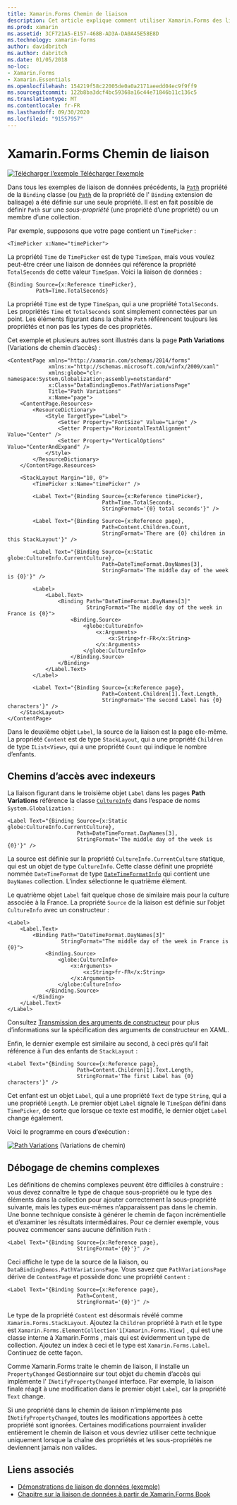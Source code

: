 ```yaml
---
title: Xamarin.Forms Chemin de liaison
description: Cet article explique comment utiliser Xamarin.Forms des liaisons de données pour accéder aux sous-propriétés et aux membres de collection avec la propriété Path de la classe Binding.
ms.prod: xamarin
ms.assetid: 3CF721A5-E157-468B-AD3A-DA0A45E58E8D
ms.technology: xamarin-forms
author: davidbritch
ms.author: dabritch
ms.date: 01/05/2018
no-loc:
- Xamarin.Forms
- Xamarin.Essentials
ms.openlocfilehash: 154219f58c22005de0a0a2171aeedd04ec9f9ff9
ms.sourcegitcommit: 122b8ba3dcf4bc59368a16c44e71846b11c136c5
ms.translationtype: MT
ms.contentlocale: fr-FR
ms.lasthandoff: 09/30/2020
ms.locfileid: "91557957"
---
```

# <a name="no-locxamarinforms-binding-path"></a>Xamarin.Forms Chemin de liaison

[![Télécharger l’exemple](~/media/shared/download.png) Télécharger l’exemple](https://docs.microsoft.com/samples/xamarin/xamarin-forms-samples/databindingdemos)

Dans tous les exemples de liaison de données précédents, la [`Path`](xref:Xamarin.Forms.Binding.Path) propriété de la `Binding` classe (ou [`Path`](xref:Xamarin.Forms.Xaml.BindingExtension.Path) de la propriété de l' `Binding` extension de balisage) a été définie sur une seule propriété. Il est en fait possible de définir `Path` sur une *sous-propriété* (une propriété d’une propriété) ou un membre d’une collection.

Par exemple, supposons que votre page contient un `TimePicker` :

```xaml
<TimePicker x:Name="timePicker">
```

La propriété `Time` de `TimePicker` est de type `TimeSpan`, mais vous voulez peut-être créer une liaison de données qui référence la propriété `TotalSeconds` de cette valeur `TimeSpan`. Voici la liaison de données :

```xaml
{Binding Source={x:Reference timePicker},
         Path=Time.TotalSeconds}
```

La propriété `Time` est de type `TimeSpan`, qui a une propriété `TotalSeconds`. Les propriétés `Time` et `TotalSeconds` sont simplement connectées par un point. Les éléments figurant dans la chaîne `Path` référencent toujours les propriétés et non pas les types de ces propriétés.

Cet exemple et plusieurs autres sont illustrés dans la page **Path Variations** (Variations de chemin d’accès) :

```xaml
<ContentPage xmlns="http://xamarin.com/schemas/2014/forms"
             xmlns:x="http://schemas.microsoft.com/winfx/2009/xaml"
             xmlns:globe="clr-namespace:System.Globalization;assembly=netstandard"
             x:Class="DataBindingDemos.PathVariationsPage"
             Title="Path Variations"
             x:Name="page">
    <ContentPage.Resources>
        <ResourceDictionary>
            <Style TargetType="Label">
                <Setter Property="FontSize" Value="Large" />
                <Setter Property="HorizontalTextAlignment" Value="Center" />
                <Setter Property="VerticalOptions" Value="CenterAndExpand" />
            </Style>
        </ResourceDictionary>
    </ContentPage.Resources>

    <StackLayout Margin="10, 0">
        <TimePicker x:Name="timePicker" />

        <Label Text="{Binding Source={x:Reference timePicker},
                              Path=Time.TotalSeconds,
                              StringFormat='{0} total seconds'}" />

        <Label Text="{Binding Source={x:Reference page},
                              Path=Content.Children.Count,
                              StringFormat='There are {0} children in this StackLayout'}" />

        <Label Text="{Binding Source={x:Static globe:CultureInfo.CurrentCulture},
                              Path=DateTimeFormat.DayNames[3],
                              StringFormat='The middle day of the week is {0}'}" />

        <Label>
            <Label.Text>
                <Binding Path="DateTimeFormat.DayNames[3]"
                         StringFormat="The middle day of the week in France is {0}">
                    <Binding.Source>
                        <globe:CultureInfo>
                            <x:Arguments>
                                <x:String>fr-FR</x:String>
                            </x:Arguments>
                        </globe:CultureInfo>
                    </Binding.Source>
                </Binding>
            </Label.Text>
        </Label>

        <Label Text="{Binding Source={x:Reference page},
                              Path=Content.Children[1].Text.Length,
                              StringFormat='The second Label has {0} characters'}" />
    </StackLayout>
</ContentPage>
```

Dans le deuxième objet `Label`, la source de la liaison est la page elle-même. La propriété `Content` est de type `StackLayout`, qui a une propriété `Children` de type `IList<View>`, qui a une propriété `Count` qui indique le nombre d’enfants.

## <a name="paths-with-indexers"></a>Chemins d’accès avec indexeurs

La liaison figurant dans le troisième objet `Label` dans les pages **Path Variations** référence la classe [`CultureInfo`](xref:System.Globalization.CultureInfo) dans l’espace de noms `System.Globalization` :

```xaml
<Label Text="{Binding Source={x:Static globe:CultureInfo.CurrentCulture},
                      Path=DateTimeFormat.DayNames[3],
                      StringFormat='The middle day of the week is {0}'}" />
```

La source est définie sur la propriété `CultureInfo.CurrentCulture` statique, qui est un objet de type `CultureInfo`. Cette classe définit une propriété nommée `DateTimeFormat` de type [`DateTimeFormatInfo`](xref:System.Globalization.DateTimeFormatInfo) qui contient une `DayNames` collection. L’index sélectionne le quatrième élément.

Le quatrième objet `Label` fait quelque chose de similaire mais pour la culture associée à la France. La propriété `Source` de la liaison est définie sur l’objet `CultureInfo` avec un constructeur :

```xaml
<Label>
    <Label.Text>
        <Binding Path="DateTimeFormat.DayNames[3]"
                 StringFormat="The middle day of the week in France is {0}">
            <Binding.Source>
                <globe:CultureInfo>
                    <x:Arguments>
                        <x:String>fr-FR</x:String>
                    </x:Arguments>
                </globe:CultureInfo>
            </Binding.Source>
        </Binding>
    </Label.Text>
</Label>
```

Consultez [Transmission des arguments de constructeur](~/xamarin-forms/xaml/passing-arguments.md#passing-constructor-arguments) pour plus d’informations sur la spécification des arguments de constructeur en XAML.

Enfin, le dernier exemple est similaire au second, à ceci près qu’il fait référence à l’un des enfants de `StackLayout` :

```xaml
<Label Text="{Binding Source={x:Reference page},
                      Path=Content.Children[1].Text.Length,
                      StringFormat='The first Label has {0} characters'}" />
```

Cet enfant est un objet `Label`, qui a une propriété `Text` de type `String`, qui a une propriété `Length`. Le premier objet `Label` signale le `TimeSpan` défini dans `TimePicker`, de sorte que lorsque ce texte est modifié, le dernier objet `Label` change également.

Voici le programme en cours d’exécution :

[![Path Variations](binding-path-images/pathvariations-small.png "Path Variations (Variations de chemin)")](binding-path-images/pathvariations-large.png#lightbox "Path Variations (Variations de chemin)") (Variations de chemin)

## <a name="debugging-complex-paths"></a>Débogage de chemins complexes

Les définitions de chemins complexes peuvent être difficiles à construire : vous devez connaître le type de chaque sous-propriété ou le type des éléments dans la collection pour ajouter correctement la sous-propriété suivante, mais les types eux-mêmes n’apparaissent pas dans le chemin. Une bonne technique consiste à générer le chemin de façon incrémentielle et d’examiner les résultats intermédiaires. Pour ce dernier exemple, vous pouvez commencer sans aucune définition `Path` :

```xaml
<Label Text="{Binding Source={x:Reference page},
                      StringFormat='{0}'}" />
```

Ceci affiche le type de la source de la liaison, ou `DataBindingDemos.PathVariationsPage`. Vous savez que `PathVariationsPage` dérive de `ContentPage` et possède donc une propriété `Content` :

```xaml
<Label Text="{Binding Source={x:Reference page},
                      Path=Content,
                      StringFormat='{0}'}" />
```

Le type de la propriété `Content` est désormais révélé comme `Xamarin.Forms.StackLayout`. Ajoutez la `Children` propriété à `Path` et le type est `Xamarin.Forms.ElementCollection'1[Xamarin.Forms.View]` , qui est une classe interne à Xamarin.Forms , mais qui est évidemment un type de collection. Ajoutez un index à ceci et le type est `Xamarin.Forms.Label`. Continuez de cette façon.

Comme Xamarin.Forms traite le chemin de liaison, il installe un `PropertyChanged` Gestionnaire sur tout objet du chemin d’accès qui implémente l' `INotifyPropertyChanged` interface. Par exemple, la liaison finale réagit à une modification dans le premier objet `Label`, car la propriété `Text` change.

Si une propriété dans le chemin de liaison n’implémente pas `INotifyPropertyChanged`, toutes les modifications apportées à cette propriété sont ignorées. Certaines modifications pourraient invalider entièrement le chemin de liaison et vous devriez utiliser cette technique uniquement lorsque la chaîne des propriétés et les sous-propriétés ne deviennent jamais non valides.

## <a name="related-links"></a>Liens associés

- [Démonstrations de liaison de données (exemple)](/samples/xamarin/xamarin-forms-samples/databindingdemos)
- [Chapitre sur la liaison de données à partir de Xamarin.Forms Book](~/xamarin-forms/creating-mobile-apps-xamarin-forms/summaries/chapter16.md)